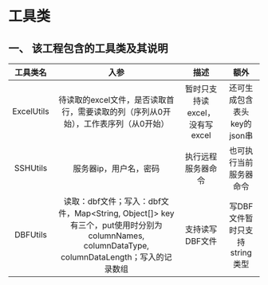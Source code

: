 # 工具类

## 一、 该工程包含的工具类及其说明

|工具类名|入参|描述|额外|
|:---:|:---:|:---:|:---:|
|ExcelUtils|待读取的excel文件，是否读取首行，需要读取的列（序列从0开始），工作表序列（从0开始）|暂时只支持读excel，没有写excel|还可生成包含表头key的json串|
|SSHUtils|服务器ip，用户名，密码|执行远程服务器命令|也可执行当前服务器命令|
|DBFUtils|读取：dbf文件；写入：dbf文件，Map<String, Object[]> key有三个，put使用时分别为columnNames, columnDataType, columnDataLength；写入的记录数组|支持读写DBF文件|写DBF文件暂时只支持string类型|
